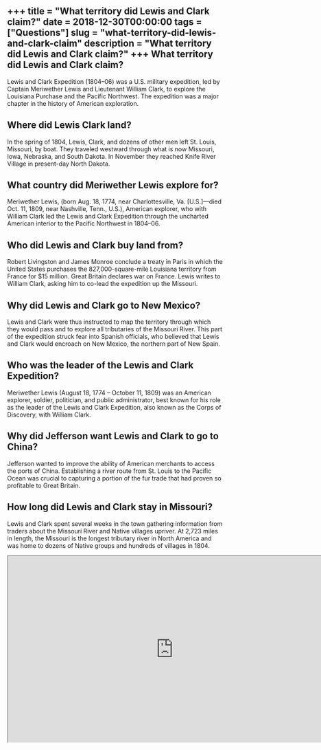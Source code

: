+++
title = "What territory did Lewis and Clark claim?"
date = 2018-12-30T00:00:00
tags = ["Questions"]
slug = "what-territory-did-lewis-and-clark-claim"
description = "What territory did Lewis and Clark claim?"
+++
What territory did Lewis and Clark claim?
-----------------------------------------

Lewis and Clark Expedition (1804–06) was a U.S. military expedition, led by Captain Meriwether Lewis and Lieutenant William Clark, to explore the Louisiana Purchase and the Pacific Northwest. The expedition was a major chapter in the history of American exploration.

Where did Lewis Clark land?
---------------------------

In the spring of 1804, Lewis, Clark, and dozens of other men left St. Louis, Missouri, by boat. They traveled westward through what is now Missouri, Iowa, Nebraska, and South Dakota. In November they reached Knife River Village in present-day North Dakota.

What country did Meriwether Lewis explore for?
----------------------------------------------

Meriwether Lewis, (born Aug. 18, 1774, near Charlottesville, Va. \[U.S.\]—died Oct. 11, 1809, near Nashville, Tenn., U.S.), American explorer, who with William Clark led the Lewis and Clark Expedition through the uncharted American interior to the Pacific Northwest in 1804–06.

Who did Lewis and Clark buy land from?
--------------------------------------

Robert Livingston and James Monroe conclude a treaty in Paris in which the United States purchases the 827,000-square-mile Louisiana territory from France for $15 million. Great Britain declares war on France. Lewis writes to William Clark, asking him to co-lead the expedition up the Missouri.

Why did Lewis and Clark go to New Mexico?
-----------------------------------------

Lewis and Clark were thus instructed to map the territory through which they would pass and to explore all tributaries of the Missouri River. This part of the expedition struck fear into Spanish officials, who believed that Lewis and Clark would encroach on New Mexico, the northern part of New Spain.

Who was the leader of the Lewis and Clark Expedition?
-----------------------------------------------------

Meriwether Lewis (August 18, 1774 – October 11, 1809) was an American explorer, soldier, politician, and public administrator, best known for his role as the leader of the Lewis and Clark Expedition, also known as the Corps of Discovery, with William Clark.

Why did Jefferson want Lewis and Clark to go to China?
------------------------------------------------------

Jefferson wanted to improve the ability of American merchants to access the ports of China. Establishing a river route from St. Louis to the Pacific Ocean was crucial to capturing a portion of the fur trade that had proven so profitable to Great Britain.

How long did Lewis and Clark stay in Missouri?
----------------------------------------------

Lewis and Clark spent several weeks in the town gathering information from traders about the Missouri River and Native villages upriver. At 2,723 miles in length, the Missouri is the longest tributary river in North America and was home to dozens of Native groups and hundreds of villages in 1804.

<iframe allow="accelerometer; autoplay; clipboard-write; encrypted-media; gyroscope; picture-in-picture" allowfullscreen="" class="__youtube_prefs__  epyt-is-override  no-lazyload" data-no-lazy="1" data-origheight="433" data-origwidth="770" data-skipgform_ajax_framebjll="" height="433" id="_ytid_32842" loading="lazy" src="https://www.youtube.com/embed/0WQZ__8Lvk0?enablejsapi=1&autoplay=0&cc_load_policy=0&cc_lang_pref=&iv_load_policy=1&loop=0&modestbranding=0&rel=1&fs=1&playsinline=0&autohide=2&theme=dark&color=red&controls=1&" title="YouTube player" width="770"></iframe>